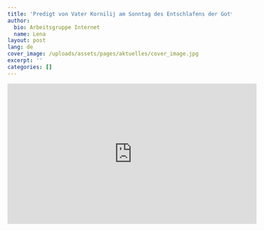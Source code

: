 ```yaml
---
title: 'Predigt von Vater Kornilij am Sonntag des Entschlafens der Gottesmutter'
author:
  bio: Arbeitsgruppe Internet
  name: Lena
layout: post
lang: de
cover_image: /uploads/assets/pages/aktuelles/cover_image.jpg
excerpt: ''
categories: []
---
```

<iframe width="560" height="315" src="https://www.youtube.com/embed/Y7_fFXguug8" frameborder="0" allow="accelerometer; autoplay; encrypted-media; gyroscope; picture-in-picture" allowfullscreen></iframe>
